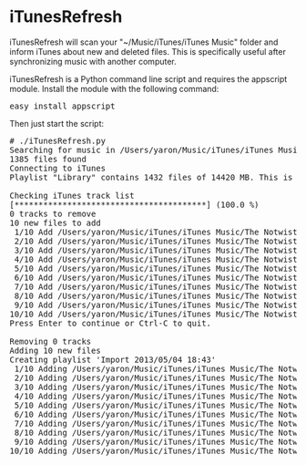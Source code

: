 iTunesRefresh
=============

iTunesRefresh will scan your "~/Music/iTunes/iTunes Music" folder and inform iTunes about new and deleted files. This is specifically useful after synchronizing music with another computer.

iTunesRefresh is a Python command line script and requires the appscript module. Install the module with the following command:
<pre>
easy_install appscript
</pre>

Then just start the script:
<pre>
# ./iTunesRefresh.py
Searching for music in /Users/yaron/Music/iTunes/iTunes Music
1385 files found
Connecting to iTunes
Playlist "Library" contains 1432 files of 14420 MB. This is 5:16:34:14 of music.

Checking iTunes track list
[****************************************] (100.0 %)
0 tracks to remove
10 new files to add
 1/10 Add /Users/yaron/Music/iTunes/iTunes Music/The Notwist/Neon Golden/01 One Step Inside Doesn't Mean You Understand.mp3
 2/10 Add /Users/yaron/Music/iTunes/iTunes Music/The Notwist/Neon Golden/02 Pilot.mp3
 3/10 Add /Users/yaron/Music/iTunes/iTunes Music/The Notwist/Neon Golden/03 Pick Up the Phone.mp3
 4/10 Add /Users/yaron/Music/iTunes/iTunes Music/The Notwist/Neon Golden/04 Trashing Days.mp3
 5/10 Add /Users/yaron/Music/iTunes/iTunes Music/The Notwist/Neon Golden/05 This Room.mp3
 6/10 Add /Users/yaron/Music/iTunes/iTunes Music/The Notwist/Neon Golden/06 Solitaire.mp3
 7/10 Add /Users/yaron/Music/iTunes/iTunes Music/The Notwist/Neon Golden/07 One With the Freaks.mp3
 8/10 Add /Users/yaron/Music/iTunes/iTunes Music/The Notwist/Neon Golden/08 Neon Golden.mp3
 9/10 Add /Users/yaron/Music/iTunes/iTunes Music/The Notwist/Neon Golden/09 Off the Rails.mp3
10/10 Add /Users/yaron/Music/iTunes/iTunes Music/The Notwist/Neon Golden/10 Consequence.mp3
Press Enter to continue or Ctrl-C to quit.

Removing 0 tracks
Adding 10 new files
Creating playlist 'Import 2013/05/04 18:43'
 1/10 Adding /Users/yaron/Music/iTunes/iTunes Music/The Notwist/Neon Golden/01 One Step Inside Doesn't Mean You Understand.mp3
 2/10 Adding /Users/yaron/Music/iTunes/iTunes Music/The Notwist/Neon Golden/02 Pilot.mp3
 3/10 Adding /Users/yaron/Music/iTunes/iTunes Music/The Notwist/Neon Golden/03 Pick Up the Phone.mp3
 4/10 Adding /Users/yaron/Music/iTunes/iTunes Music/The Notwist/Neon Golden/04 Trashing Days.mp3
 5/10 Adding /Users/yaron/Music/iTunes/iTunes Music/The Notwist/Neon Golden/05 This Room.mp3
 6/10 Adding /Users/yaron/Music/iTunes/iTunes Music/The Notwist/Neon Golden/06 Solitaire.mp3
 7/10 Adding /Users/yaron/Music/iTunes/iTunes Music/The Notwist/Neon Golden/07 One With the Freaks.mp3
 8/10 Adding /Users/yaron/Music/iTunes/iTunes Music/The Notwist/Neon Golden/08 Neon Golden.mp3
 9/10 Adding /Users/yaron/Music/iTunes/iTunes Music/The Notwist/Neon Golden/09 Off the Rails.mp3
10/10 Adding /Users/yaron/Music/iTunes/iTunes Music/The Notwist/Neon Golden/10 Consequence.mp3
</pre>
